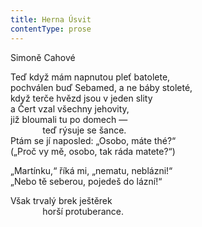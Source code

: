 ```yaml
---
title: Herna Úsvit
contentType: prose
---
```


<section>

Simoně Cahové

Teď když mám napnutou pleť batolete,  
pochválen buď Sebamed, a ne báby stoleté,  
když terče hvězd jsou v jeden slity  
a Čert vzal všechny jehovity,  
již bloumali tu po domech —  
             teď rýsuje se šance.  
Ptám se jí naposled: „Osobo, máte thé?“  
(„Proč vy mě, osobo, tak ráda matete?“)

„Martínku,“ říká mi, „nematu, neblázni!“  
„Nebo tě seberou, pojedeš do lázní!“

Však trvalý brek ještěrek  
             horší protuberance.

</section>
